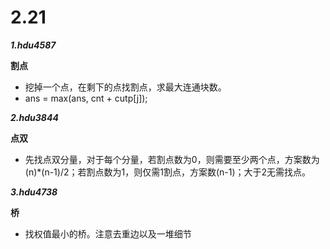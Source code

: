 # 2.21
***1.hdu4587***

**割点**
* 挖掉一个点，在剩下的点找割点，求最大连通块数。
* ans = max(ans, cnt + cutp[j]);

***2.hdu3844***

**点双**
* 先找点双分量，对于每个分量，若割点数为0，则需要至少两个点，方案数为(n)*(n-1)/2；若割点数为1，则仅需1割点，方案数(n-1)；大于2无需找点。

***3.hdu4738***

**桥**
* 找权值最小的桥。注意去重边以及一堆细节
